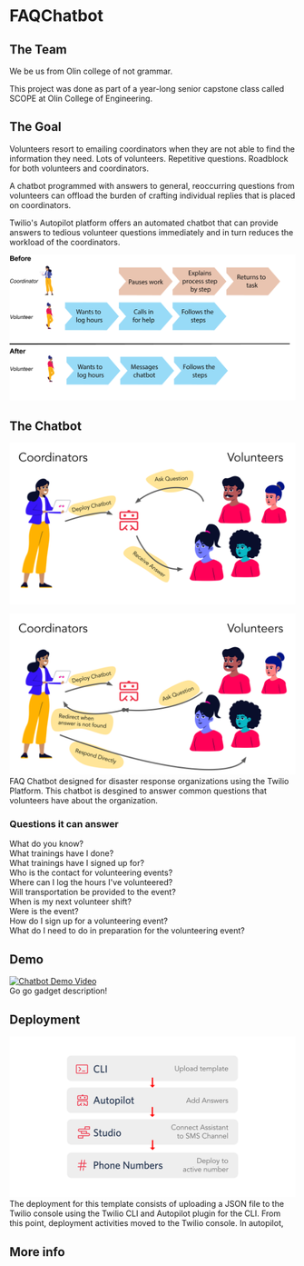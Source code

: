 # FAQChatbot
## The Team
We be us from Olin college of not grammar.  
  
This project was done as part of a year-long senior capstone class called SCOPE at Olin College of Engineering.

## The Goal

Volunteers resort to emailing coordinators when they are not able to find the information they need. Lots of volunteers. Repetitive questions. Roadblock for both volunteers and coordinators.  
  
A chatbot programmed with answers to general, reoccurring questions from volunteers can offload the burden of crafting individual replies that is placed on coordinators.  
  
Twilio's Autopilot platform offers an automated chatbot that can provide answers to tedious volunteer questions immediately and in turn reduces the workload of the coordinators.  
  
![Journey Map](/visuals/ChatbotJourneyMap.png)  



## The Chatbot
![Chatbot in Action, pt 1](/visuals/ChatbotInAction1.svg)  

![Chatbot in Action, pt 2](/visuals/ChatbotInAction2.svg)  
FAQ Chatbot designed for disaster response organizations using the Twilio Platform. This chatbot is desgined to answer common questions that volunteers have about the organization.
  
### Questions it can answer

What do you know?  
What trainings have I done?  
What trainings have I signed up for?  
Who is the contact for volunteering events?  
Where can I log the hours I've volunteered?  
Will transportation be provided to the event?  
When is my next volunteer shift?  
Were is the event?  
How do I sign up for a volunteering event?  
What do I need to do in preparation for the volunteering event?  

## Demo
[![Chatbot Demo Video](https://img.youtube.com/vi/hmyzNLR_-ko/0.jpg)](https://www.youtube.com/watch?v=hmyzNLR_-ko)  
Go go gadget description!

## Deployment

![Deployment Roadmap](/visuals/DeploymentRoadmap.svg)
The deployment for this template consists of uploading a JSON file to the Twilio console using the Twilio CLI and Autopilot plugin for the CLI. From this point, deployment activities moved to the Twilio console. In autopilot, 

## More info

